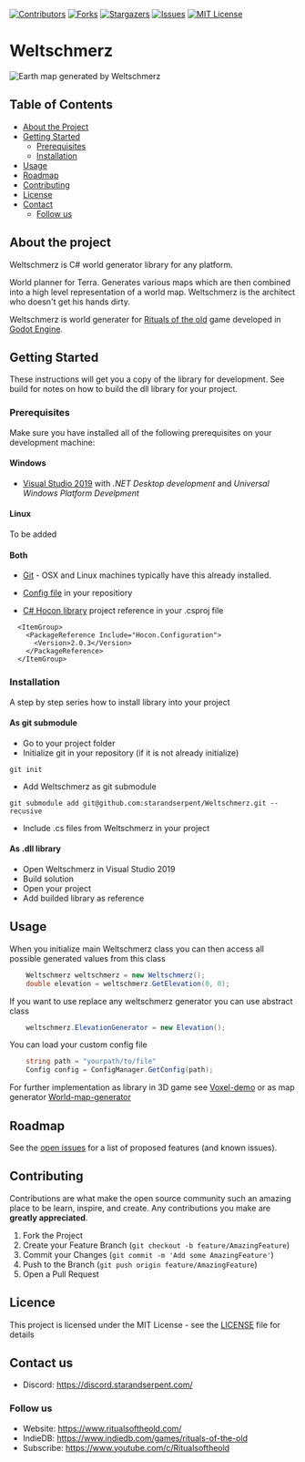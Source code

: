 [![Contributors][contributors-shield]][contributors-url]
[![Forks][forks-shield]][forks-url]
[![Stargazers][stars-shield]][stars-url]
[![Issues][issues-shield]][issues-url]
[![MIT License][license-shield]][license-url]

# Weltschmerz
![Earth map generated by Weltschmerz](https://github.com/starandserpent/World-map-generator/blob/dev/map.png)

## Table of Contents

* [About the Project](#about-the-project)
* [Getting Started](#getting-started)
  * [Prerequisites](#prerequisites)
  * [Installation](#installation)
* [Usage](#usage)
* [Roadmap](#roadmap)
* [Contributing](#contributing)
* [License](#license)
* [Contact](#contact)
  * [Follow us](#follow-us)


## About the project

Weltschmerz is C# world generator library for any platform.

World planner for Terra. Generates various maps which are then combined into a high level representation of a world map. Weltschmerz is the architect who doesn't get his hands dirty.

Weltschmerz is world generater for [Rituals  of the old](https://www.ritualsoftheold.com/) game developed in [Godot Engine](https://godotengine.org/).

## Getting Started

These instructions will get you a copy of the library for development. See build for notes on how to build the dll library for your project.

### Prerequisites

Make sure you have installed all of the following prerequisites on your development machine:

#### Windows

* [Visual Studio 2019](https://www.visualstudio.com/vs/) with *.NET Desktop development* and *Universal Windows Platform Develpment*

#### Linux
To be added

#### Both

* [Git](https://git-scm.com/downloads) - OSX and Linux machines typically have this already installed.

* [Config file](https://github.com/starandserpent/Weltschmerz/blob/master/config/config.conf) in your repositiory

* [C# Hocon library](https://www.nuget.org/packages/Hocon.Configuration/) project reference in your .csproj file

```
  <ItemGroup>
    <PackageReference Include="Hocon.Configuration">
      <Version>2.0.3</Version>
    </PackageReference>
  </ItemGroup>

```

### Installation
A step by step series how to install library into your project

#### As git submodule
* Go to your project folder
* Initialize git in your repository (if it is not already initialize)
```git
git init
```
* Add Weltschmerz as git submodule
```git
git submodule add git@github.com:starandserpent/Weltschmerz.git --recusive
```
* Include .cs files from Weltschmerz in your project

#### As .dll library
* Open Weltschmerz in Visual Studio 2019
* Build solution
* Open your project
* Add builded library as reference


## Usage
When you initialize main Weltschmerz class you can then access all possible generated values from this class
```csharp
    Weltschmerz weltschmerz = new Weltschmerz();
    double elevation = weltschmerz.GetElevation(0, 0);
```

If you want to use replace any weltschmerz generator you can use abstract class
```csharp
    weltschmerz.ElevationGenerator = new Elevation();
```

You can load your custom config file
```csharp
    string path = "yourpath/to/file"
    Config config = ConfigManager.GetConfig(path);
```


For further implementation as library in 3D game see [Voxel-demo](https://github.com/starandserpent/Voxel-demo) or as map generator [World-map-generator](https://github.com/starandserpent/World-map-generator)

## Roadmap

See the [open issues](https://github.com/starandserpent/Weltschmerz/issues) for a list of proposed features (and known issues).

## Contributing

Contributions are what make the open source community such an amazing place to be learn, inspire, and create. Any contributions you make are **greatly appreciated**.

1. Fork the Project
2. Create your Feature Branch (`git checkout -b feature/AmazingFeature`)
3. Commit your Changes (`git commit -m 'Add some AmazingFeature'`)
4. Push to the Branch (`git push origin feature/AmazingFeature`)
5. Open a Pull Request

## Licence
This project is licensed under the MIT License - see the [LICENSE](LICENSE) file for details


## Contact us
* Discord: https://discord.starandserpent.com/

### Follow us
* Website: https://www.ritualsoftheold.com/
* IndieDB: https://www.indiedb.com/games/rituals-of-the-old
* Subscribe: https://www.youtube.com/c/Ritualsoftheold

[contributors-shield]: https://img.shields.io/github/contributors/othneildrew/Best-README-Template.svg?style=flat-square
[contributors-url]: hhttps://github.com/starandserpent/Weltschmerz/graphs/contributors
[forks-shield]: https://img.shields.io/github/forks/othneildrew/Best-README-Template.svg?style=flat-square
[forks-url]: https://github.com/starandserpent/Weltschmerz/network/members
[stars-shield]: https://img.shields.io/github/stars/othneildrew/Best-README-Template.svg?style=flat-square
[stars-url]: https://github.com/starandserpent/Weltschmerz/stargazers
[issues-shield]: https://img.shields.io/github/issues/othneildrew/Best-README-Template.svg?style=flat-square
[issues-url]: https://github.com/starandserpent/Weltschmerz/issues
[license-shield]: https://img.shields.io/github/license/othneildrew/Best-README-Template.svg?style=flat-square
[license-url]: https://github.com/starandserpent/Weltschmerz/blob/dev/LICENSE
